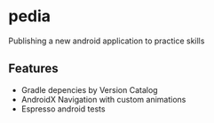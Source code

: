 # pedia
Publishing a new android application to practice skills

## Features
* Gradle depencies by Version Catalog
* AndroidX Navigation with custom animations
* Espresso android tests
